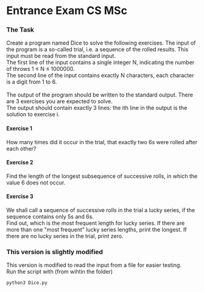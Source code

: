 # Entrance Exam CS MSc
### The Task
Create a program named Dice to solve the following exercises. 
The input of the program is a so-called trial, i.e. a sequence of the rolled results. This input must be read from the standard input.<br>
The first line of the input contains a single integer N, indicating the number of throws 1 ≤ N ≤ 1000000. <br>
The second line of the input contains exactly N characters, each character is a digit from 1 to 6. <br>
<br>
The output of the program should be written to the standard output. There are 3 exercises you are expected to solve. <br>
The output should contain exactly 3 lines: the ith line in the output is the solution to exercise i. <br>
#### Exercise 1
How many times did it occur in the trial, that exactly two 6s were rolled after each other? <br>
#### Exercise 2
Find the length of the longest subsequence of successive rolls, in which the value 6 does not occur. <br>
#### Exercise 3
We shall call a sequence of successive rolls in the trial a lucky series, if the sequence contains only 5s and 6s. <br>
Find out, which is the most frequent length for lucky series. If there are more than one "most frequent" lucky series lengths, print the longest. If there are no lucky series in the trial, print zero.

### This version is slightly modified
This version is modified to read the input from a file for easier testing. <br>
Run the script with (from wihtin the folder)
```
python3 Dice.py
